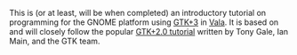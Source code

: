 
This is (or at least, will be when completed) an introductory tutorial
on programming for the GNOME platform using [GTK+3](http://www.gtk.org) in
[Vala](https://live.gnome.org/Vala). It is based on and will closely
follow the popular [GTK+2.0 tutorial](http://developer.gnome.org/gtk-tutorial/2.90/)
written by Tony Gale, Ian Main, and the GTK team.


